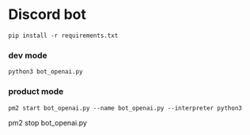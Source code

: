 # Discord bot
```
pip install -r requirements.txt
```
### dev mode
```
python3 bot_openai.py
```
### product mode
```
pm2 start bot_openai.py --name bot_openai.py --interpreter python3
```
pm2 stop bot_openai.py
```